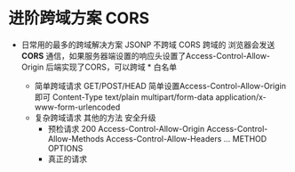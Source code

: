 # 进阶跨域方案  CORS

- 日常用的最多的跨域解决方案
    JSONP 不跨域
    CORS 跨域的
    浏览器会发送**CORS** 通信，如果服务器端设置的响应头设置了Access-Control-Allow-Origin
    后端实现了CORS，可以跨域
    *
    白名单

    - 简单跨域请求
        GET/POST/HEAD  简单设置Access-Control-Allow-Origin 即可
        Content-Type text/plain  multipart/form-data  application/x-www-form-urlencoded
    - 复杂跨域请求
        其他的方法 安全升级
        - 预检请求
            200
            Access-Control-Allow-Origin
            Access-Control-Allow-Methods
            Access-Control-Allow-Headers
            ...
            METHOD  OPTIONS 
        - 真正的请求